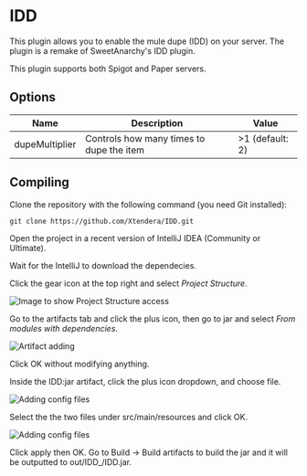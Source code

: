 # IDD
This plugin allows you to enable the mule dupe (IDD) on your server. The plugin is a remake of SweetAnarchy's IDD plugin.

This plugin supports both Spigot and Paper servers.

## Options

| Name | Description | Value |
| --------------- | --------------- | --------------- |
| dupeMultiplier | Controls how many times to dupe the item | >1 (default: 2) |

## Compiling

Clone the repository with the following command (you need Git installed):

`git clone https://github.com/Xtendera/IDD.git`

Open the project in a recent version of IntelliJ IDEA (Community or Ultimate).

Wait for the IntelliJ to download the dependecies.

Click the gear icon at the top right and select _Project Structure_.

![Image to show Project Structure access](https://i.imgur.com/Le4w35U.png)

Go to the artifacts tab and click the plus icon, then go to jar and select _From modules with dependencies_.

![Artifact adding](https://imgur.com/06IPi5i.png)

Click OK without modifying anything.

Inside the IDD:jar artifact, click the plus icon dropdown, and choose file.

![Adding config files](https://imgur.com/rLUy3sv.png)

Select the the two files under src/main/resources and click OK.

![Adding config files](https://imgur.com/I0ITNlv.png)

Click apply then OK. Go to Build -> Build artifacts to build the jar and it will be outputted to out/IDD_/IDD.jar.

